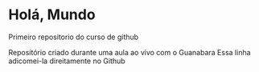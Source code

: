 # Holá, Mundo
 Primeiro repositorio do curso de github

Repositório criado durante uma aula ao vivo com o Guanabara
Essa linha adicomei-la direitamente no Github